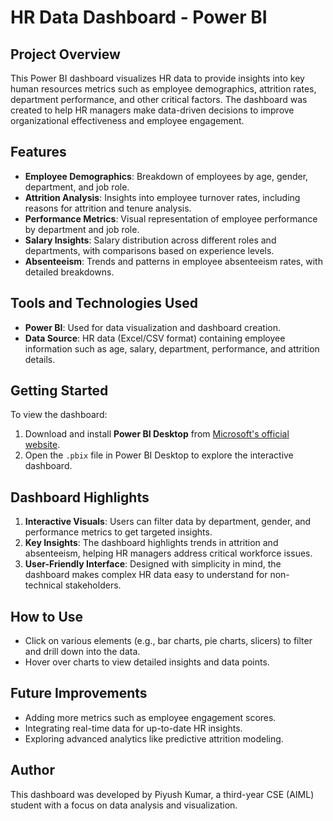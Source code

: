 # HR Data Dashboard - Power BI

## Project Overview
This Power BI dashboard visualizes HR data to provide insights into key human resources metrics such as employee demographics, attrition rates, department performance, and other critical factors. The dashboard was created to help HR managers make data-driven decisions to improve organizational effectiveness and employee engagement.

## Features
- **Employee Demographics**: Breakdown of employees by age, gender, department, and job role.
- **Attrition Analysis**: Insights into employee turnover rates, including reasons for attrition and tenure analysis.
- **Performance Metrics**: Visual representation of employee performance by department and job role.
- **Salary Insights**: Salary distribution across different roles and departments, with comparisons based on experience levels.
- **Absenteeism**: Trends and patterns in employee absenteeism rates, with detailed breakdowns.

## Tools and Technologies Used
- **Power BI**: Used for data visualization and dashboard creation.
- **Data Source**: HR data (Excel/CSV format) containing employee information such as age, salary, department, performance, and attrition details.

## Getting Started
To view the dashboard:
1. Download and install **Power BI Desktop** from [Microsoft's official website](https://powerbi.microsoft.com/).
2. Open the `.pbix` file in Power BI Desktop to explore the interactive dashboard.

## Dashboard Highlights
1. **Interactive Visuals**: Users can filter data by department, gender, and performance metrics to get targeted insights.
2. **Key Insights**: The dashboard highlights trends in attrition and absenteeism, helping HR managers address critical workforce issues.
3. **User-Friendly Interface**: Designed with simplicity in mind, the dashboard makes complex HR data easy to understand for non-technical stakeholders.

## How to Use
- Click on various elements (e.g., bar charts, pie charts, slicers) to filter and drill down into the data.
- Hover over charts to view detailed insights and data points.

## Future Improvements
- Adding more metrics such as employee engagement scores.
- Integrating real-time data for up-to-date HR insights.
- Exploring advanced analytics like predictive attrition modeling.

## Author
This dashboard was developed by Piyush Kumar, a third-year CSE (AIML) student with a focus on data analysis and visualization.